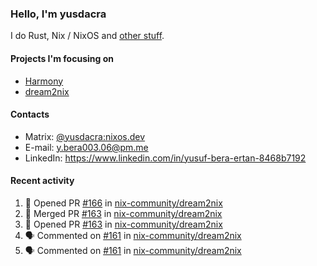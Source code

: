 ### Hello, I'm yusdacra

I do Rust, Nix / NixOS and [other stuff](https://yusdacra.gitlab.io/about).

#### Projects I'm focusing on

- [Harmony](https://harmonyapp.io)
- [dream2nix](https://github.com/nix-community/dream2nix)

#### Contacts

- Matrix: [@yusdacra:nixos.dev](https://matrix.to/#/@yusdacra:nixos.dev)
- E-mail: y.bera003.06@pm.me
- LinkedIn: https://www.linkedin.com/in/yusuf-bera-ertan-8468b7192

#### Recent activity

<!--START_SECTION:activity-->
1. 💪 Opened PR [#166](https://github.com/nix-community/dream2nix/pull/166) in [nix-community/dream2nix](https://github.com/nix-community/dream2nix)
2. 🎉 Merged PR [#163](https://github.com/nix-community/dream2nix/pull/163) in [nix-community/dream2nix](https://github.com/nix-community/dream2nix)
3. 💪 Opened PR [#163](https://github.com/nix-community/dream2nix/pull/163) in [nix-community/dream2nix](https://github.com/nix-community/dream2nix)
4. 🗣 Commented on [#161](https://github.com/nix-community/dream2nix/issues/161) in [nix-community/dream2nix](https://github.com/nix-community/dream2nix)
5. 🗣 Commented on [#161](https://github.com/nix-community/dream2nix/issues/161) in [nix-community/dream2nix](https://github.com/nix-community/dream2nix)
<!--END_SECTION:activity-->

